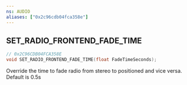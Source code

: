```yaml
---
ns: AUDIO
aliases: ["0x2c96cdb04fca358e"]
---
```

## SET_RADIO_FRONTEND_FADE_TIME

```c
// 0x2C96CDB04FCA358E
void SET_RADIO_FRONTEND_FADE_TIME(float FadeTimeSeconds);
```

Override the time to fade radio from stereo to positioned and vice versa. Default is 0.5s

